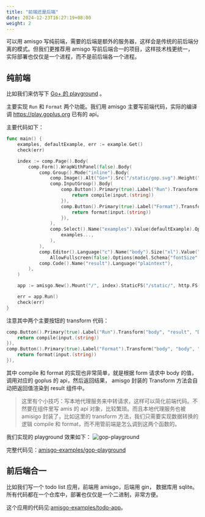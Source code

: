 ```yaml
---
title: "前端还是后端"
date: 2024-12-23T16:27:19+08:00
weight: 2
---
```


可以用 amisgo 写纯前端，需要的后端是额外的服务器，这样会是传统的前后端分离的模式。但我们更推荐用 amisgo 写前后端合一的项目，这样技术栈更统一， 实际部署也仅仅是一个进程，而不是前后端各一个进程。

## 纯前端

比如我们来仿写下 [Go+ 的 playground](https://play.goplus.org) 。

主要实现 `Run` 和 `Format` 两个功能。我们用 amisgo 主要写前端代码，实际的编译调 https://play.goplus.org 已有的 api。

主要代码如下：

```go
func main() {
	examples, defaultExample, err := example.Get()
	check(err)

	index := comp.Page().Body(
		comp.Form().WrapWithPanel(false).Body(
			comp.Group().Mode("inline").Body(
				comp.Image().Alt("Go+").Src("/static/gop.svg").Height("20px").InnerClassName("border-none"),
				comp.InputGroup().Body(
					comp.Button().Primary(true).Label("Run").Transform("body", "result", "Done", func(input any) (any, error) {
						return compile(input.(string))
					}),
					comp.Button().Primary(true).Label("Format").Transform("body", "body", "Done", func(input any) (any, error) {
						return format(input.(string))
					}),
				),
				comp.Select().Name("examples").Value(defaultExample).Options(
					examples...,
				),
			),
			comp.Editor().Language("c").Name("body").Size("xl").Value("${examples}").
				AllowFullscreen(false).Options(model.Schema{"fontSize": 15}),
			comp.Code().Name("result").Language("plaintext"),
		),
	)

	app := amisgo.New().Mount("/", index).StaticFS("/static/", http.FS(static.FS))

	err = app.Run()
	check(err)
}

```

注意其中两个主要按钮的 transform 代码：

```go
comp.Button().Primary(true).Label("Run").Transform("body", "result", "Done", func(input any) (any, error) {
    return compile(input.(string))
}),
comp.Button().Primary(true).Label("Format").Transform("body", "body", "Done", func(input any) (any, error) {
    return format(input.(string))
}),
```

其中 compile 和 format 的实现也非常简单，就是根据 form 请求中 body 的值，调用对应的 goplus 的 api，然后返回结果， amisgo 封装的 Transform 方法会自动把返回值渲染到 result 组件中。

> 这里有个小技巧：写本地代理服务来中转请求，这样可以简化前端代码。不然要在组件里写 amis 的 api 对象，比较繁琐。而且本地代理服务也被 amisigo 封装了，比如这里的 transform 方法，我们只需要实现数据转换的逻辑 compile 和 format，而不用管前端是怎么调到这两个函数的。

我们实现的 playground 效果如下：
![gop-playground](/gop-play.png)

完整代码见：[amisgo-examples/gop-playground](https://github.com/zrcoder/amisgo-examples/tree/main/gop-playground)

## 前后端合一

比如我们写一个 todo list 应用，前端用 amisgo，后端用 gin， 数据库用 sqlite。所有代码都在一个仓库中，部署也仅仅是一个二进制，非常方便。

这个应用的代码见:[amisgo-examples/todo-app](https://github.com/zrcoder/amisgo-examples/tree/main/todo-app)。
